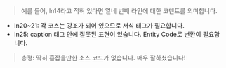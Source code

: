> 예를 들어, ln14라고 적혀 있다면 열네 번째 라인에 대한 코멘트를 의미합니다.

- ln20~21: 각 코스는 강조가 되어 있으므로 서식 태그가 필요합니다.
- ln25: caption 태그 안에 잘못된 표현이 있습니다. Entity Code로 변환이 필요합니다.

> 총평: 딱히 흠잡을만한 소스 코드가 없습니다. 매우 잘하셨습니다!